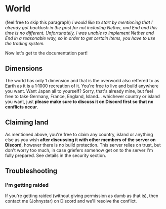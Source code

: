 # World

(feel free to skip this paragraph) *I would like to start by mentioning that I already got backlash in the past for not including Nether, and End and this time is no different. Unfortunately, I was unable to implement Nether and End in a reasonable way, so in order to get certain items, you have to use the trading system.*

Now let's get to the documentation part!

## Dimensions

The world has only 1 dimension and that is the overworld also reffered to as Earth as it is a 1:1000 recreation of it. You're free to live and build anywhere you want. Want Japan all to yourself? Sorry, that's already mine, but feel free to take Germany, France, England, Island... whichever country or island you want, just **please make sure to discuss it on Discord first so that no conflicts occur**.

## Claiming land

As mentioned above, you're free to claim any country, island or anything else as you wish **after discussing it with other members of the server on Discord**, however there is no build protection. This server relies on trust, but don't worry too much, in case griefers somehow get on to the server I'm fully prepared. See details in the security section.

## Troubleshooting

### I'm getting raided

If you're getting raided (without giving permission as dumb as that is), then contact me (Johnystar) on Discord and we'll resolve the conflict.
